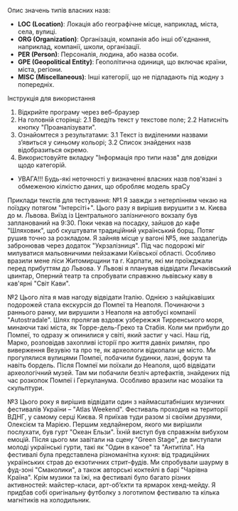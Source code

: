 Опис значень типів власних назв:
- **LOC (Location)**: Локація або географічне місце, наприклад, міста, села, вулиці.
- **ORG (Organization)**: Організація, компанія або інші об'єднання, наприклад, компанії, школи, організації.
- **PER (Person)**: Персоналія, людина, або назва особи.
- **GPE (Geopolitical Entity)**: Геополітична одиниця, що включає країни, міста, регіони.
- **MISC (Miscellaneous)**: Інші категорії, що не підпадають під жодну з попередніх.

Інструкція для використання
1. Відкрийте програму через веб-браузер
2. На головній сторінці:
    2.1 	Введіть текст у текстове поле;
    2.2 	Натисніть кнопку "Проаналізувати".
3. Ознайомтеся з результатами:
    3.1 	Текст із виділеними назвами з’явиться у синьому кольорі;
    3.2 	Список знайдених назв відобразиться окремо.
4. Використовуйте вкладку "Інформація про типи назв" для довідки щодо категорій.
- УВАГА!!! Будь-які неточності у визначенні власних назв пов'язані з обмеженою кілкістю даних, що обробляє модель spaCy

Приклади текстів для тестування:
№1
Я завжди з нетерпінням чекаю на поїздку потягом "Інтерсіті+". Цього разу я вирішив вирушити з м. Києва до м. Львова. 
Виїзд із Центрального залізничного вокзалу був запланований на 9:30. Поки чекав на посадку, зайшов до кафе "Шляховик", 
щоб скуштувати традиційний український борщ. Потяг рушив точно за розкладом. Я зайняв місце у вагоні №5, яке заздалегідь 
забронював через додаток "Укрзалізниця". Під час подорожі міг милуватися мальовничими пейзажами Київської області. 
Особливо вразили мене ліси Житомирщини та г. Карпати, які ми проїжджали перед прибуттям до Львова. У Львові я планував відвідати Личаківський цвинтар, 
Оперний театр та спробувати справжню львівську каву в кав'ярні "Світ Кави".

№2
Цього літа я мав нагоду відвідати Італію. Однією з найцікавіших подорожей стала екскурсія до Помпеї та Неаполя. 
Починаючи з раннього ранку, ми вирушили з Неаполя на автобусі компанії "Autostradale". Шлях пролягав вздовж узбережжя Тирренського моря, минаючи такі міста, 
як Торре-дель-Греко та Стабія. Коли ми прибули до Помпеї, то одразу ж опинилися у світі, який застиг у часі. Наш гід, Марко, розповідав захопливі історії про життя давніх римлян, 
про виверження Везувію та про те, як археологи відкопали це місто. Ми прогулялися вулицями Помпеї, побачили будинки, лазні, форум та навіть бордель. Після Помпеї ми поїхали до Неаполя, 
щоб відвідати археологічний музей. Там ми побачили безліч артефактів, знайдених під час розкопок Помпеї і Геркуланума. Особливо вразили нас мозаїки та скульптури.

№3
Цього року я вирішив відвідати один з наймасштабніших музичних фестивалів України – "Atlas Weekend". Фестиваль проходив на території ВДНГ, у самому серці Києва. 
Я приїхав туди разом зі своїми друзями, Олексієм та Марією. Першим хедлайнером, якого ми вирішили послухати, був гурт "Океан Ельзи". Їхній виступ був справжнім вибухом емоцій. 
Після цього ми завітали на сцену "Green Stage", де виступали молоді українські гурти, такі як "Один в каное" та "Антитіла". На фестивалі була представлена різноманітна кухня: 
від традиційних українських страв до екзотичних стрит-фудів. Ми спробували шаурму в фуд-зоні "Смаколики", а також авторські коктейлі в барі "Чарівна Країна". 
Крім музики та їжі, на фестивалі було багато різних активностей: майстер-класи, арт-об’єкти та ярмарок хенд-мейду. Я придбав собі оригінальну футболку з логотипом фестивалю та кілька магнітиків на холодильник.
